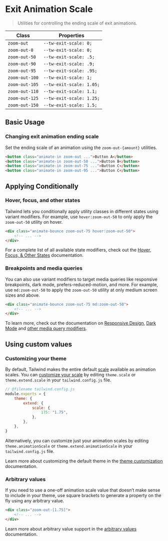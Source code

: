 # Exit Animation Scale

> Utilities for controlling the ending scale of exit animations.

| Class          | Properties               |
| -------------- | ------------------------ |
| `zoom-out`     | `--tw-exit-scale: 0;`    |
| `zoom-out-0`   | `--tw-exit-scale: 0;`    |
| `zoom-out-50`  | `--tw-exit-scale: .5;`   |
| `zoom-out-90`  | `--tw-exit-scale: .9;`   |
| `zoom-out-95`  | `--tw-exit-scale: .95;`  |
| `zoom-out-100` | `--tw-exit-scale: 1;`    |
| `zoom-out-105` | `--tw-exit-scale: 1.05;` |
| `zoom-out-110` | `--tw-exit-scale: 1.1;`  |
| `zoom-out-125` | `--tw-exit-scale: 1.25;` |
| `zoom-out-150` | `--tw-exit-scale: 1.5;`  |

## Basic Usage

### Changing exit animation ending scale

Set the ending scale of an animation using the `zoom-out-{amount}` utilities.

```html
<button class="animate-in zoom-out ...">Button A</button>
<button class="animate-in zoom-out-50 ...">Button B</button>
<button class="animate-in zoom-out-75 ...">Button C</button>
<button class="animate-in zoom-out-95 ...">Button C</button>
```

## Applying Conditionally

### Hover, focus, and other states

Tailwind lets you conditionally apply utility classes in different states using variant modifiers. For example, use `hover:zoom-out-50` to only apply the `zoom-out-50` utility on hover.

```html
<div class="animate-bounce zoom-out-75 hover:zoom-out-50">
	<!-- ... -->
</div>
```

For a complete list of all available state modifiers, check out the [Hover, Focus, & Other States](https://tailwindcss.com/docs/hover-focus-and-other-states) documentation.

### Breakpoints and media queries

You can also use variant modifiers to target media queries like responsive breakpoints, dark mode, prefers-reduced-motion, and more. For example, use `md:zoom-out-50` to apply the `zoom-out-50` utility at only medium screen sizes and above.

```html
<div class="animate-bounce zoom-out-75 md:zoom-out-50">
	<!-- ... -->
</div>
```

To learn more, check out the documentation on [Responsive Design](https://tailwindcss.com/docs/responsive-design), [Dark Mode](https://tailwindcss.com/docs/dark-mode) and [other media query modifiers](https://tailwindcss.com/docs/hover-focus-and-other-states#media-queries).

## Using custom values

### Customizing your theme

By default, Tailwind makes the entire default [scale](https://tailwindcss.com/docs/scale) available as animation scales. You can [customize your scale](https://tailwindcss.com/docs/theme) by editing `theme.scale` or `theme.extend.scale` in your `tailwind.config.js` file.

```js
// @filename tailwind.config.js
module.exports = {
	theme: {
		extend: {
			scale: {
				175: "1.75",
			},
		},
	},
}
```

Alternatively, you can customize just your animation scales by editing `theme.animationScale` or `theme.extend.animationScale` in your `tailwind.config.js` file.

Learn more about customizing the default theme in the [theme customization](https://tailwindcss.com/docs/theme#customizing-the-default-theme) documentation.

### Arbitrary values

If you need to use a one-off animation scale value that doesn’t make sense to include in your theme, use square brackets to generate a property on the fly using any arbitrary value.

```html
<div class="zoom-out-[1.75]">
	<!-- ... -->
</div>
```

Learn more about arbitrary value support in the [arbitrary values](https://tailwindcss.com/docs/adding-custom-styles#using-arbitrary-values) documentation.
